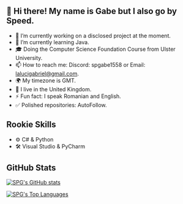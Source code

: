 ## 👋 Hi there! My name is Gabe but I also go by Speed.

- 🔭 I’m currently working on a disclosed project at the moment.
- 🌱 I’m currently learning Java.
- 🎓 Doing the Computer Science Foundation Course from Ulster University.
- 📫 How to reach me: Discord: spgabe1558 or Email: lalucigabriel@gmail.com.
- 🌍 My timezone is GMT.
- 📌 I live in the United Kingdom.
- ⚡ Fun fact: I speak Romanian and English.
- ✅ Polished repositories: AutoFollow.

## Rookie Skills
- ⚙ C# & Python
- 🛠 Visual Studio & PyCharm

## GitHub Stats
[![SPG's GitHub stats](https://github-readme-stats.vercel.app/api?username=spg1558&theme=dark&show_icons=true)](https://github.com/anuraghazra/github-readme-stats)

[![SPG's Top Languages](https://github-readme-stats.vercel.app/api/top-langs/?username=spg1558&layout=compact&theme=dark)](https://github.com/guvacode/github-readme-stats)

<!--
**SPG1558/SPG1558** is a ✨ _special_ ✨ repository because its `README.md` (this file) appears on your GitHub profile.
-->
